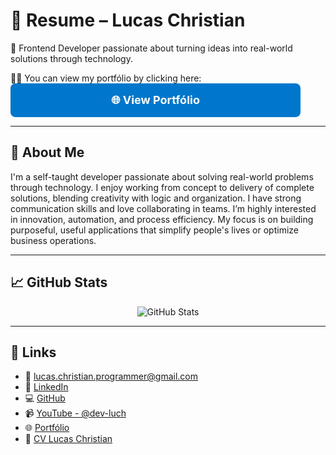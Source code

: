 # 💼 Resume – Lucas Christian

🎯 Frontend Developer passionate about turning ideas into real-world solutions through technology.

👨‍💻 You can view my portfólio by clicking here: <a href="https://dev-luch.com/" target="_blank" style="display: inline-block; padding: 16px 32px; font-size: 18px; font-weight: bold; color: white; background-color: #0077cc; text-decoration: none; border-radius: 8px; width: 100%; max-width: 400px; text-align: center;">🌐 View Portfólio</a>

---

## 🧠 About Me

I'm a self-taught developer passionate about solving real-world problems through technology. I enjoy working from concept to delivery of complete solutions, blending creativity with logic and organization. I have strong communication skills and love collaborating in teams. I’m highly interested in innovation, automation, and process efficiency. My focus is on building purposeful, useful applications that simplify people's lives or optimize business operations.

---

## 📈 GitHub Stats

<div align="center">
  <img src="https://github-readme-stats.vercel.app/api?username=Lucas-Christian&show_icons=true&theme=github_dark&include_all_commits=true&count_private=true" alt="GitHub Stats" />
</div>

---

## 🔗 Links

* 📧 [lucas.christian.programmer@gmail.com](mailto:lucas.christian.programmer@gmail.com)
* 💼 [LinkedIn](https://www.linkedin.com/in/lucas-christian-226846245/)
* 💻 [GitHub](https://github.com/Lucas-Christian)
* 📹 [YouTube - @dev-luch](https://www.youtube.com/@dev-luch)
* 🌐 [Portfólio](https://dev-luch.com)
* 📄 [CV Lucas Christian](https://cv.dev-luch.com)
